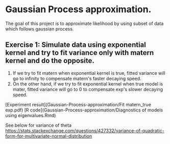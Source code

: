 # Gaussian Process approximation.

The goal of this project is to approximate likelihood by using subset of data which follows gaussian process.

## Exercise 1: Simulate data using exponential kernel and try to fit variance only with matern kernel and do the opposite.
  1. If we try to fit matern when exponential kernel is true, fitted variance will go to infinity to compensate matern's faster decaying speed.
  2. On the other hand, if we try to fit exponential kernel when true model is mater, fitted variance will go to 0 to compensate exp's slower decaying speed.

  [Experiment result](Gaussian-Process-approximation/Fit matern_true exp.pdf)
  [R code](Gaussian-Process-approximation/Diagnostics of models using eigenvalues.Rmd)
 




See below for variance of theta
https://stats.stackexchange.com/questions/427332/variance-of-quadratic-form-for-multivariate-normal-distribution
